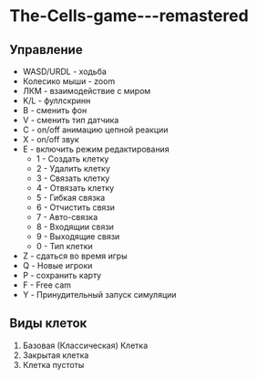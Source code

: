 # The-Cells-game---remastered

## Управление 
- WASD/URDL - ходьба
- Колесико мыши - zoom
- ЛКМ - взаимодействие с миром
- K/L - фуллскринн
- B - сменить фон
- V - сменить тип датчика
- С - on/off анимацию цепной реакции
- X - on/off звук
- E - включить режим редактирования
  - 1 - Создать клетку 
  - 2 - Удалить клетку 
  - 3 - Связать клетку 
  - 4 - Отвязать клетку 
  - 5 - Гибкая связка 
  - 6 - Отчистить связи 
  - 7 - Авто-связка 
  - 8 - Входящии связи 
  - 9 - Выходящие связи 
  - 0 - Тип клетки
- Z - сдаться во время игры
- Q - Новые игроки
- P - сохранить карту
- F - Free cam
- Y - Принудительный запуск симуляции

## Виды клеток
1. Базовая (Классическая) Клетка
2. Закрытая клетка
3. Клетка пустоты
